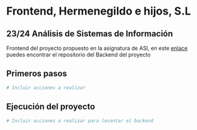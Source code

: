 # Frontend, Hermenegildo e hijos, S.L
## 23/24 Análisis de Sistemas de Información


Frontend del proyecto propuesto en la asignatura de ASI, en este [enlace](https://github.com/pablomarino/asi-herm-backend/) puedes encontrar el repositorio del Backend del proyecto

## Primeros pasos

```bash
# Incluir acciones a realizar
```

## Ejecución del proyecto

```bash
# Incluir acciones a realizar para levantar el backend
```
